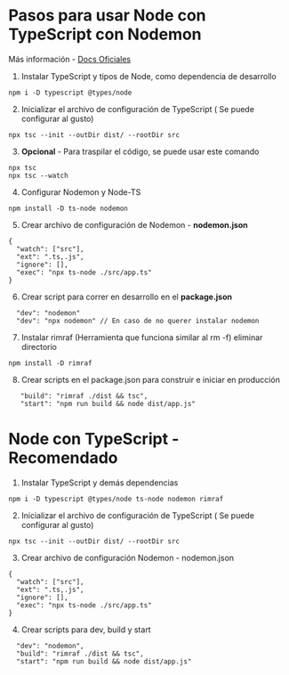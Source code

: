 # Pasos para usar Node con TypeScript con Nodemon

Más información - [Docs Oficiales](https://nodejs.org/en/learn/getting-started/nodejs-with-typescript)

1. Instalar TypeScript y tipos de Node, como dependencia de desarrollo
```
npm i -D typescript @types/node
```
2. Inicializar el archivo de configuración de TypeScript ( Se puede configurar al gusto)
```
npx tsc --init --outDir dist/ --rootDir src
```

3. **Opcional** - Para traspilar el código, se puede usar este comando
```
npx tsc
npx tsc --watch
```

4. Configurar Nodemon y Node-TS
```
npm install -D ts-node nodemon
```
5. Crear archivo de configuración de Nodemon - **nodemon.json**
```
{
  "watch": ["src"],
  "ext": ".ts,.js",
  "ignore": [],
  "exec": "npx ts-node ./src/app.ts"
}
```
6. Crear script para correr en desarrollo en el **package.json**
```
  "dev": "nodemon"
  "dev": "npx nodemon" // En caso de no querer instalar nodemon
```

7. Instalar rimraf (Herramienta que funciona similar al rm -f) eliminar directorio
```
npm install -D rimraf
```

8. Crear scripts en el package.json para construir e iniciar en producción
```
   "build": "rimraf ./dist && tsc",
   "start": "npm run build && node dist/app.js"
```

# Node con TypeScript - Recomendado

1. Instalar TypeScript y demás dependencias
```
npm i -D typescript @types/node ts-node nodemon rimraf
```

2. Inicializar el archivo de configuración de TypeScript ( Se puede configurar al gusto)
```
npx tsc --init --outDir dist/ --rootDir src
```

3. Crear archivo de configuración Nodemon - nodemon.json
```
{
  "watch": ["src"],
  "ext": ".ts,.js",
  "ignore": [],
  "exec": "npx ts-node ./src/app.ts"
}
```

4. Crear scripts para dev, build y start

```
  "dev": "nodemon",
  "build": "rimraf ./dist && tsc",
  "start": "npm run build && node dist/app.js"
```



